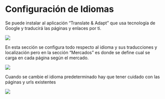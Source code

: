 # Configuración de Idiomas
Se puede instalar al aplicación “Translate & Adapt” que usa tecnología de Google y traducirá las páginas y enlaces por ti.

![](https://paper-attachments.dropboxusercontent.com/s_4B882A09563859C00217702281D90CA261DE958856D946AE147AF953CB556EC0_1677341078640_imagen.png)


En esta sección se configura todo respecto al idioma y sus traducciones y localización pero en la sección “Mercados” es donde se define cual se carga en cada página según el mercado.

![](https://paper-attachments.dropboxusercontent.com/s_4B882A09563859C00217702281D90CA261DE958856D946AE147AF953CB556EC0_1677341262785_Screenshot+2023-02-25+at+11.05.13+AM.png)


Cuando se cambie el idioma predeterminado hay que tener cuidado con las páginas y urls existentes

![](https://paper-attachments.dropboxusercontent.com/s_4B882A09563859C00217702281D90CA261DE958856D946AE147AF953CB556EC0_1677341333498_imagen.png)


